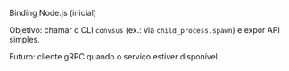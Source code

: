 Binding Node.js (inicial)

Objetivo: chamar o CLI `convsus` (ex.: via `child_process.spawn`) e expor API simples.

Futuro: cliente gRPC quando o serviço estiver disponível.

